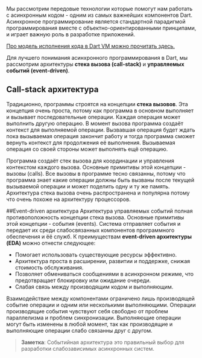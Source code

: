 <!--
title: Асинхронное программирование
date: 2015/08/20
id: 40f72d3f-fb12-4a75-a94a-10ec97014588
category: Изучение Dart
icon: dart_learning
labels:
  - Dart
  - Async
-->

Мы рассмотрим передовые технологии которые помогут нам работать с асинхронным кодом - одним из самых важнейших компонентов Dart. Асинхронное программирование является стандартной парадигмой программирования вместе с объектно-ориентированными принципами, и играет важную роль в разработке приложений.

<a href="{{site.url}}/posts/2015/08/05/The_Dart_Vm_execution_model.html">Про модель исполнения кода в Dart VM можно прочитать здесь.</a>

Для лучшего понимания асинхронного программирования в Dart, мы рассмотрим архитектуры **стека вызова (call-stack)** и **управляемых событий (event-driven)**. 

## Call-stack архитектура
Традиционно, программы строятся на концепции **стека вызовов**. Эта концепция очень проста, потому как программа в основном выполняет и вызывает последовательные операции. Каждая операция может выполнить другую операцию. В момент вызова программа создаёт контекст для выполняемой операции. Вызвавшая операция будет ждать пока вызываемая операция закончит работу и тогда программа сможет вернуть контекст для продолжения её выполнения. Вызываемая операция со своей стороны может выполнять ещё операцию.

Программа создаёт стек вызова для координации и управления контекстом каждого вызова. Основные примитивы этой концепции - вызовы (calls). Все вызовы в программе тесно связанны, потому что программа знает какие операции должны быть вызваны после текущей вызываемой операции и может поделить одну и ту же память. Архитектура стека вызова очень распространена и популярна потому что очень похоже на архитектуру процессоров.

##Event-driven архитектура
Архитектура управляемых событий полная противоположность концепции стека вызова. Основные примитивы этой концепции - события (events). Система отправляет события и передает их среди слабосвязанных компонентов программного обеспечения и ёё служб. К преимуществам **event-driven архитектуры (EDA)** можно отнести следующее:

- Помогает использовать существующие ресурсы эффективно.
- Архитектура проста в расширении, развитии и поддержке, снижая стоимость обслуживания.
- Позволяет обмениваться сообщениями в асинхронном режиме, что предотвращает блокировку или ожидание очереди.
- Слабая связь между производящим кодом и выполняющим.

Взаимодействие между компонентами ограничено лишь производящей событие операции и одним или несколькими выполняющими. Операции производящие события чувствуют себя свободно от проблем параллелизма и проблем синхронизации. Выполняющие операции могут быть изменены в любой момент, так как производящие и выполняющие операции слабо связанны друг с другом. 

> **Заметка**: Событийная архитектура это правильный выбор для разработки слабозависимых асинхронных систем.
